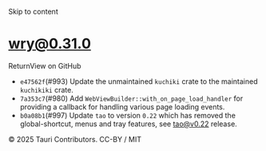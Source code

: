 Skip to content
# wry@0.31.0
ReturnView on GitHub
  * `e47562f`(#993) Update the unmaintained `kuchiki` crate to the maintained `kuchikiki` crate.
  * `7a353c7`(#980) Add `WebViewBuilder::with_on_page_load_handler` for providing a callback for handling various page loading events.
  * `b0a08b1`(#997) Update `tao` to version `0.22` which has removed the global-shortcut, menus and tray features, see tao@v0.22 release.


© 2025 Tauri Contributors. CC-BY / MIT
